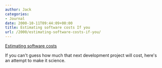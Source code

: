 ```yaml
---
author: Jack
categories:
- Journal
date: 2000-10-11T09:44:09+00:00
title: Estimating software costs If you
url: /2000/estimating-software-costs-if-you/
---
```


[Estimating software costs][1]

If you can't guess how much that next development project will cost, here's an attempt to make it science.

 [1]: http://www.sdmagazine.com/articles/2000/0010/0010d/0010d.htm?ls=TWU_001010_SDMsoftwarecostsPM